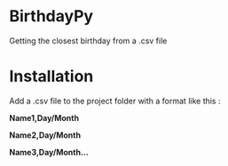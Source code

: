 #   BirthdayPy
Getting the closest birthday from a .csv file

#	Installation
Add a .csv file to the project folder with a format like this :

<strong>Name1,Day/Month</strong>

<strong>Name2,Day/Month</strong>

<strong>Name3,Day/Month...</strong>
